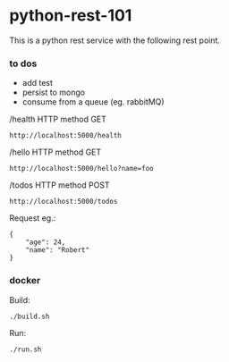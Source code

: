 # python-rest-101
This is a python rest service with the following rest point.


### to dos
* add test
* persist to mongo
* consume from a queue (eg. rabbitMQ)

/health HTTP method GET
```
http://localhost:5000/health
```

/hello HTTP method GET
```
http://localhost:5000/hello?name=foo
```

/todos HTTP method POST
```
http://localhost:5000/todos
```

Request eg.:
```
{
    "age": 24,
    "name": "Robert"
}
```

### docker

Build:
```
./build.sh
```

Run:
```
./run.sh
```
